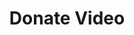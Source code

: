 ---
  id: "247290"
  fieldLayoutId: "89"
  uid: "3e893638-a65d-4474-8498-fd2a20defa04"
  enabled: "1"
  archived: "0"
  dateCreated: "2020-08-19 22:24:11"
  dateUpdated: "2021-03-01 04:15:56"
  siteSettingsId: "247290"
  slug: "donate-video"
  siteId: "1"
  uri: "patterns/ios/entry/donate-video"
  enabledForSite: "1"
  sectionId: "2"
  typeId: "2"
  authorId: "1"
  postdateCreated: "2020-08-19 22:20:00"
  expirydateCreated: null
  contentId: "102569"
  title: "Donate Video"
  field_allColorsComputed: null
  field_allColorsComputedIllustration: null
  field_allColorsComputedThumbnail: null
  field_appDescription: null
  field_appDescriptionSentiment: null
  field_audio: "0"
  field_authorFaq: null
  field_bgThumbPosition: "center center"
  field_body: null
  field_captureSize: null
  field_categoriesRaw: "trust,\nprivacy"
  field_categoryInPlainText: null
  field_coldThumbTransform: null
  field_colorPalette: null
  field_contributorName: null
  field_contributorUrl: null
  field_coverColor: null
  field_dominantColor: null
  field_externalContributor: "0"
  field_fetchWebsiteData: null
  field_fullName: null
  field_gfycatSource: null
  field_gif: "0"
  field_gumletUrl: null
  field_gumletUrlNoPreParse: null
  field_howHelps: "<p><strong>Data Privacy and Trust</strong></p>\n<p>We live in a world where dozens of devices capturing data can surround a person. Companies like Amazon and Google have created new environmental devices like Smart Speakers and Smart Cameras that come tied to a sometimes unhinged use of customer data for machine learning purposes.</p>\n<p>Rightfully many customers have voiced concerns about these practices, and there has been a growth in privacy-oriented solutions.</p>\n<p>Modern UX requires a thoughtful process on how users may perceive technology and how that affects their relationship with products and brands. </p>\n<p>Arlo understands that defaulting to a policy where they could freely use any recording coming from their cameras would hurt their reputation and damage the trust that a customer puts into the brand. To avoid this and still get the benefits of getting real-world data for training purposes, Arlo defaults to a policy where customers donate their video data.</p>\n<p>This practice not only solidifies their customer's trust but also empowers users to acknowledge the importance of their data and their right to keep their data private.</p>"
  field_howWorks: "<p>Arlo is a security technology company that produces smart cameras, smart doorbells, and other security solutions.</p>\n<p>One of Arlo's cameras' multiple features is the ability to detect people, animals, packages, and other objects. To train the machine learning vision algorithms that power this technology, Arlo needs video data. </p>\n<p>Instead of defaulting to use customer's data, Arlo gives customers the option to donate data by \"donating\" particular clips to aid their research. This approach is especially helpful for situations in which their technology may be wrongly detecting specific objects.</p>"
  field_iconColors: null
  field_iconComputedColors: null
  field_illustrationSource: null
  field_imagePathRaw: "https://s3-us-west-2.amazonaws.com/waveguideio/captures/waves/arlo-donate.png"
  field_imageTextOcr: null
  field_depthArticleBody: null
  field_lpSentimentScore: null
  field_lpUrl: null
  field_mediaEmbed: null
  field_mobileId: null
  field_mobileShotSrc: null
  field_newsObject: null
  field_pageFetchJsonString: null
  field_patternSrc: "Arlo"
  field_platformRaw: "iOS"
  field_qualityDescription: null
  field_rawResponse: null
  field_readingDuration: null
  field_readingDurationSeconds: null
  field_readingEaseLevel: null
  field_readingEaseScore: null
  field_references: null
  field_screenshotColors: null
  field_screenshotComputedColors: null
  field_sourceFromArchive: null
  field_strategyDescription: null
  field_thumbColors: null
  field_thumbVideoUrl: null
  field_webDescription: null
  field_webTitle: null
  field_what: "<p>This is a solution found in the Arlo Security app. An Arlo camera will record multiple videos of any motions that happen within its field of view. By default, Arlo doesn't use customers' video to train their vision algorithms and instead provide an option to donate videos for research.</p>"
  root: null
  lft: null
  rgt: null
  level: null
  structureId: null
  layout: layouts/post.njk
---